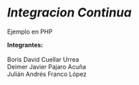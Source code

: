 # <i>Integracion Continua</i>

Ejemplo en PHP

<b>Integrantes:</b><br><br>
Boris David Cuellar Urrea<br>
Deimer Javier Pajaro Acuña<br>
Julián Andrés Franco López<br>
